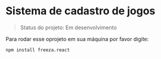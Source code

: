 <h1>Sistema de cadastro de jogos</h1>

> Status do projeto: Em desenvolvimento

Para rodar esse oprojeto em sua máquina por favor digite:

```
npm install freeza.react 
```
